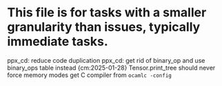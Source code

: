 # This file is for tasks with a smaller granularity than issues, typically immediate tasks.

ppx_cd: reduce code duplication
ppx_cd: get rid of binary_op and use binary_ops table instead {cm:2025-01-28}
Tensor.print_tree should never force memory modes
get C compiler from `ocamlc -config`
